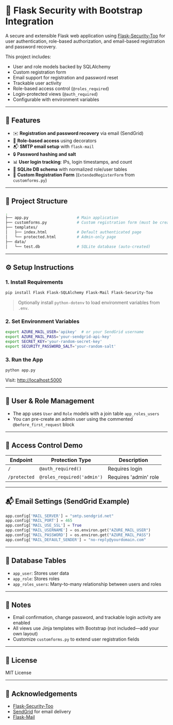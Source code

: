 # 🔐 Flask Security with Bootstrap Integration

A secure and extensible Flask web application using [Flask-Security-Too](https://flask-security-too.readthedocs.io/en/stable/) for user authentication, role-based authorization, and email-based registration and password recovery.

This project includes:
- User and role models backed by SQLAlchemy
- Custom registration form
- Email support for registration and password reset
- Trackable user activity
- Role-based access control (`@roles_required`)
- Login-protected views (`@auth_required`)
- Configurable with environment variables

---

## 🚀 Features

- ✉️ **Registration and password recovery** via email (SendGrid)
- 🔑 **Role-based access** using decorators
- 📬 **SMTP email setup** with `flask-mail`
- 🔒 **Password hashing and salt**
- 📊 **User login tracking**: IPs, login timestamps, and count
- 🧱 **SQLite DB schema** with normalized role/user tables
- 📃 **Custom Registration Form** (`ExtendedRegisterForm` from `customforms.py`)

---

## 📁 Project Structure

```bash
.
├── app.py                     # Main application
├── customforms.py             # Custom registration form (must be created)
├── templates/
│   ├── index.html             # Default authenticated page
│   └── protected.html         # Admin-only page
├── data/
│   └── test.db                # SQLite database (auto-created)
````

---

## ⚙️ Setup Instructions

### 1. Install Requirements

```bash
pip install Flask Flask-SQLAlchemy Flask-Mail Flask-Security-Too
```

> Optionally install `python-dotenv` to load environment variables from `.env`.

### 2. Set Environment Variables

```bash
export AZURE_MAIL_USER='apikey'  # or your SendGrid username
export AZURE_MAIL_PASS='your-sendgrid-api-key'
export SECRET_KEY='your-random-secret-key'
export SECURITY_PASSWORD_SALT='your-random-salt'
```

### 3. Run the App

```bash
python app.py
```

Visit: [http://localhost:5000](http://localhost:5000)

---

## 🔐 User & Role Management

* The app uses `User` and `Role` models with a join table `app_roles_users`
* You can pre-create an admin user using the commented `@before_first_request` block

---

## 🧪 Access Control Demo

| Endpoint     | Protection Type            | Description           |
| ------------ | -------------------------- | --------------------- |
| `/`          | `@auth_required()`         | Requires login        |
| `/protected` | `@roles_required('admin')` | Requires 'admin' role |

---

## 📬 Email Settings (SendGrid Example)

```python
app.config['MAIL_SERVER'] = "smtp.sendgrid.net"
app.config['MAIL_PORT'] = 465
app.config['MAIL_USE_SSL'] = True
app.config['MAIL_USERNAME'] = os.environ.get("AZURE_MAIL_USER")
app.config['MAIL_PASSWORD'] = os.environ.get("AZURE_MAIL_PASS")
app.config['MAIL_DEFAULT_SENDER'] = "no-reply@yourdomain.com"
```

---

## 🧱 Database Tables

* `app_user`: Stores user data
* `app_role`: Stores roles
* `app_roles_users`: Many-to-many relationship between users and roles

---

## 📌 Notes

* Email confirmation, change password, and trackable login activity are enabled
* All views use Jinja templates with Bootstrap (not included—add your own layout)
* Customize `customforms.py` to extend user registration fields

---

## 📜 License

MIT License

---

## 🙌 Acknowledgements

* [Flask-Security-Too](https://flask-security-too.readthedocs.io/en/stable/)
* [SendGrid](https://sendgrid.com/) for email delivery
* [Flask-Mail](https://pythonhosted.org/Flask-Mail/)
